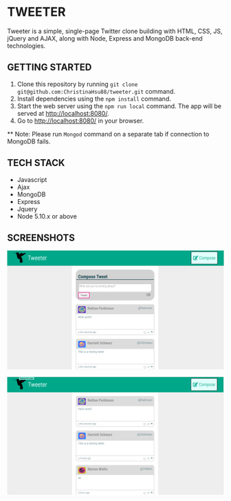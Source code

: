 # TWEETER
Tweeter is a simple, single-page Twitter clone building with HTML, CSS, JS, jQuery and AJAX, along with Node, Express and MongoDB back-end technologies.

## GETTING STARTED
1. Clone this repository by running `git clone git@github.com:ChristinaHsu88/tweeter.git` command.
2. Install dependencies using the `npm install` command.
3. Start the web server using the `npm run local` command. The app will be served at <http://localhost:8080/>.
4. Go to <http://localhost:8080/> in your browser.

** Note: Please run `Mongod` command on a separate tab if connection to MongoDB fails. 

## TECH STACK
* Javascript
* Ajax
* MongoDB
* Express
* Jquery
* Node 5.10.x or above

## SCREENSHOTS
!["Screenshot of tweet compose box"](https://github.com/ChristinaHsu88/tweeter/blob/master/docs/tweeter%20demo.png)

!["Screenshot of tweet without compose box"](https://github.com/ChristinaHsu88/tweeter/blob/master/docs/tweeter%20browsing.png)
